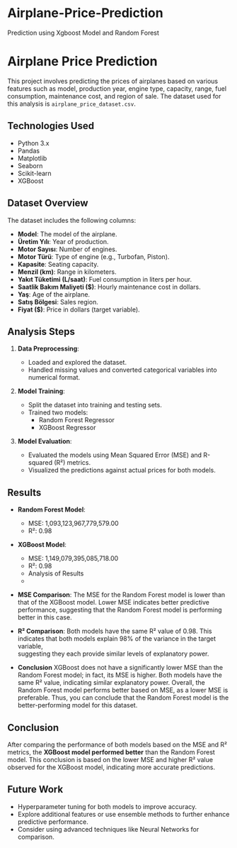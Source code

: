 # Airplane-Price-Prediction
Prediction using Xgboost Model and Random Forest
# Airplane Price Prediction

This project involves predicting the prices of airplanes based on various features such as model, production year, engine type, capacity, range, fuel consumption, maintenance cost, and region of sale. The dataset used for this analysis is `airplane_price_dataset.csv`.

## Technologies Used

- Python 3.x
- Pandas
- Matplotlib
- Seaborn
- Scikit-learn
- XGBoost

## Dataset Overview

The dataset includes the following columns:
- **Model**: The model of the airplane.
- **Üretim Yılı**: Year of production.
- **Motor Sayısı**: Number of engines.
- **Motor Türü**: Type of engine (e.g., Turbofan, Piston).
- **Kapasite**: Seating capacity.
- **Menzil (km)**: Range in kilometers.
- **Yakıt Tüketimi (L/saat)**: Fuel consumption in liters per hour.
- **Saatlik Bakım Maliyeti ($)**: Hourly maintenance cost in dollars.
- **Yaş**: Age of the airplane.
- **Satış Bölgesi**: Sales region.
- **Fiyat ($)**: Price in dollars (target variable).

## Analysis Steps

1. **Data Preprocessing**: 
   - Loaded and explored the dataset.
   - Handled missing values and converted categorical variables into numerical format.

2. **Model Training**: 
   - Split the dataset into training and testing sets.
   - Trained two models:
     - Random Forest Regressor
     - XGBoost Regressor

3. **Model Evaluation**: 
   - Evaluated the models using Mean Squared Error (MSE) and R-squared (R²) metrics.
   - Visualized the predictions against actual prices for both models.

## Results

- **Random Forest Model**:
  - MSE: 1,093,123,967,779,579.00
  - R²: 0.98

- **XGBoost Model**:
  - MSE: 1,149,079,395,085,718.00
  - R²: 0.98
  - Analysis of Results
  - 
- **MSE Comparison**:
  The MSE for the Random Forest model is lower than that of the XGBoost model.
  Lower MSE indicates better predictive performance, suggesting that the Random Forest model      is performing better in this case.
  
- **R² Comparison**:
  Both models have the same R² value of 0.98.
  This indicates that both models explain 98% of the variance in the target variable,         
  suggesting they each provide similar levels of explanatory power.
- **Conclusion** 
  XGBoost does not have a significantly lower MSE than the Random Forest model; in fact, its      MSE is higher.
  Both models have the same R² value, indicating similar explanatory power.
  Overall, the Random Forest model performs better based on MSE, as a lower MSE is preferable.
  Thus, you can conclude that the Random Forest model is the better-performing model for this     dataset.

## Conclusion

  After comparing the performance of both models based on the MSE and R² metrics, the **XGBoost 
  model performed better** than the Random Forest model. This conclusion is based on the lower 
  MSE and higher R² value observed for the XGBoost model, indicating more accurate predictions.

## Future Work

- Hyperparameter tuning for both models to improve accuracy.
- Explore additional features or use ensemble methods to further enhance predictive performance.
- Consider using advanced techniques like Neural Networks for comparison.

